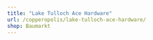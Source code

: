 ```yaml
---
title: "Lake Tulloch Ace Hardware"
url: /copperopolis/lake-tulloch-ace-hardware/
shop: Baumarkt
---
```

